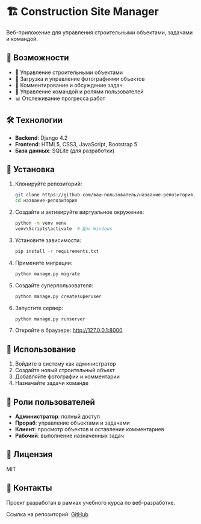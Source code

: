 # 🏗️ Construction Site Manager

Веб-приложение для управления строительными объектами, задачами и командой.

## 🚀 Возможности

- 📝 Управление строительными объектами
- 📸 Загрузка и управление фотографиями объектов
- 💬 Комментирование и обсуждение задач
- 👥 Управление командой и ролями пользователей
- 📊 Отслеживание прогресса работ

## 🛠 Технологии

- **Backend**: Django 4.2
- **Frontend**: HTML5, CSS3, JavaScript, Bootstrap 5
- **База данных**: SQLite (для разработки)

## 🚀 Установка

1. Клонируйте репозиторий:
   ```bash
   git clone https://github.com/ваш-пользователь/название-репозитория.git
   cd название-репозитория
   ```

2. Создайте и активируйте виртуальное окружение:
   ```bash
   python -m venv venv
   venv\Scripts\activate  # Для Windows
   ```

3. Установите зависимости:
   ```bash
   pip install -r requirements.txt
   ```

4. Примените миграции:
   ```bash
   python manage.py migrate
   ```

5. Создайте суперпользователя:
   ```bash
   python manage.py createsuperuser
   ```

6. Запустите сервер:
   ```bash
   python manage.py runserver
   ```

7. Откройте в браузере: http://127.0.0.1:8000

## 📝 Использование

1. Войдите в систему как администратор
2. Создайте новый строительный объект
3. Добавляйте фотографии и комментарии
4. Назначайте задачи команде

## 👥 Роли пользователей

- **Администратор**: полный доступ
- **Прораб**: управление объектами и задачами
- **Клиент**: просмотр объектов и оставление комментариев
- **Рабочий**: выполнение назначенных задач

## 📄 Лицензия

MIT

## 🤝 Контакты

Проект разработан в рамках учебного курса по веб-разработке.

Ссылка на репозиторий: [GitHub](https://github.com/ваш-пользователь/название-репозитория)
